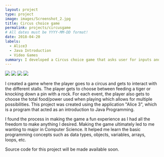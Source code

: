 ```yaml
---
layout: project
type: project
image: images/Screenshot_2.jpg
title: Circus choice game
permalink: projects/circusgame
# All dates must be YYYY-MM-DD format!
date: 2018-04-20
labels:
  - Alice3
  - Java Introduction
  - Video Games
summary: I developed a Circus choice game that asks user for inputs and the outcome changes depending on the user.
---
```


<div class="ui small rounded images">
  <img class="ui image" src="../images/Screenshot_2">
  <img class="ui image" src="../images/Screenshot_3">
  <img class="ui image" src="../images/Screenshot_4">
  <img class="ui image" src="../images/Screenshot_5">
</div>

I created a game where the player goes to a circus and gets to interact with the different stalls. The player gets to choose between feeding a tiger or knocking down a pin with a rock. For each event, the player also gets to choose the total food/power used when playing which allows for multiple possibilities. This project was created using the application "Alice 3", which is a program that acted as an introduction to Java Programming. 

I found the process in making the game a fun experience as I had all the freedom to make anything I desired. Making the game ultimately led to me wanting to major in Computer Science. It helped me learn the basic programming concepts such as data types, objects, variables, arrays, loops, etc.

Source code for this project will be made available soon.
